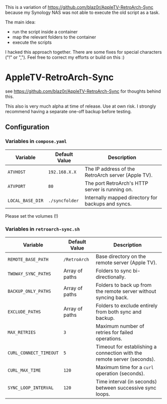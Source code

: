 This is a variation of https://github.com/blaz0r/AppleTV-RetroArch-Sync because my Synology NAS was not able to execute the old script as a task.

The main idea:
- run the script inside a container
- map the relevant folders to the container
- execute the scripts 

I hacked this approach together. There are some fixes for special characters ("!" or ","). Feel free to correct my efforts or build on this :) 


# AppleTV-RetroArch-Sync
see https://github.com/blaz0r/AppleTV-RetroArch-Sync for thoughts behind this.
  
This also is very much alpha at time of release. Use at own risk.  I strongly recommend having a separate one-off backup before testing.  

## Configuration

### Variables in `compose.yaml`

| Variable                 | Default Value          | Description                                                                |
|--------------------------|------------------------|----------------------------------------------------------------------------|
| `ATVHOST`                | `192.168.X.X`         | The IP address of the RetroArch server (Apple TV).                          |
| `ATVPORT`                | `80`                  | The port RetroArch's HTTP server is running on.                             |
| `LOCAL_BASE_DIR`         | `./syncfolder`        | Internally mapped directory for backups and syncs.                          |

Please set the volumes (!)

### Variables in `retroarch-sync.sh`

| Variable                 | Default Value          | Description                                                                |
|--------------------------|------------------------|----------------------------------------------------------------------------|
| `REMOTE_BASE_PATH`       | `/RetroArch`          | Base directory on the remote server (Apple TV).                             |
| `TWOWAY_SYNC_PATHS`      | Array of paths        | Folders to sync bi-directionally.                                           |
| `BACKUP_ONLY_PATHS`      | Array of paths        | Folders to back up from the remote server without syncing back.             |
| `EXCLUDE_PATHS`          | Array of paths        | Folders to exclude entirely from both sync and backup.                      |
| `MAX_RETRIES`            | `3`                   | Maximum number of retries for failed operations.                            |
| `CURL_CONNECT_TIMEOUT`   | `5`                   | Timeout for establishing a connection with the remote server (seconds).     |
| `CURL_MAX_TIME`          | `120`                 | Maximum time for a `curl` operation (seconds).                              |
| `SYNC_LOOP_INTERVAL`     | `120`                 | Time interval (in seconds) between successive sync loops.                   |

